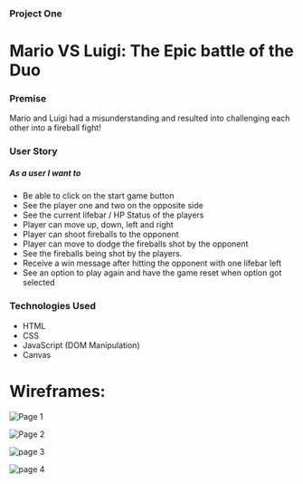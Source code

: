 ### Project One

# Mario VS Luigi: The Epic battle of the Duo

### Premise

Mario and Luigi had a misunderstanding and resulted into challenging each other into a fireball fight!

### User Story

##### As a user I want to

- Be able to click on the start game button
- See the player one and two on the opposite side
- See the current lifebar / HP Status of the players
- Player can move up, down, left and right
- Player can shoot fireballs to the opponent
- Player can move to dodge the fireballs shot by the opponent
- See the fireballs being shot by the players.
- Receive a win message after hitting the opponent with one lifebar left
- See an option to play again and have the game reset when option got selected

### Technologies Used

- HTML
- CSS
- JavaScript (DOM Manipulation)
- Canvas

# Wireframes:

![Page 1](https://user-images.githubusercontent.com/42398487/169837028-52f56554-d42c-47df-81a0-348c40e4c7ba.png)



![Page 2](https://user-images.githubusercontent.com/42398487/169837058-d51e89e2-b639-4383-95dc-d4907629c443.png)



![page 3](https://user-images.githubusercontent.com/42398487/169837070-9c819042-2ea7-4d99-8356-d3831fef11d6.png)



![page 4](https://user-images.githubusercontent.com/42398487/169837372-f7a3adf2-1614-4080-9e0b-207490d9c20d.png)

